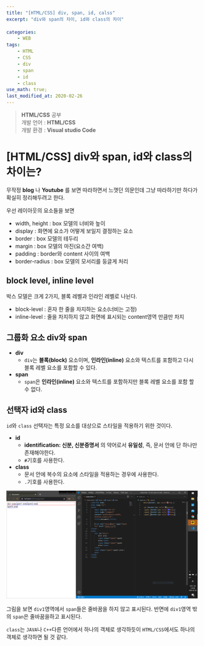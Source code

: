 ```yaml
---
title: "[HTML/CSS] div, span, id, calss"
excerpt: "div와 span의 차이, id와 class의 차이"

categories:
    - WEB
tags:
    - HTML
    - CSS
    - div
    - span
    - id
    - class
use_math: true;
last_modified_at: 2020-02-26
--- 
```

> __HTML/CSS__ 공부  
> 개발 언어 : __HTML/CSS__  
> 개발 환경 : __Visual studio Code__  
  
# [HTML/CSS] div와 span, id와 class의 차이는?  
무작정 __blog__ 나 __Youtube__ 를 보면 따라하면서 느꼇던 의문인데 그냥 따라하기만 하다가 확실히 정리해두려고 한다.  

우선 레이아웃의 요소들을 보면   
+ width, height : box 모델의 너비와 높이  
+ display : 화면에 요소가 어떻게 보일지 결정하는 요소  
+ border : box 모델의 테두리
+ margin : box 모델의 마진(요소간 여백)
+ padding : border와 content 사이의 여백
+ border-radius : box 모델의 모서리를 둥글게 처리  
  
## block level, inline level  
박스 모델은 크게 2가지, 블록 레벨과 인라인 레벨로 나뉜다.  
  
+ block-level : 혼자 한 줄을 차지하는 요소(너비는 고정)  
+ inline-level : 줄을 차지하지 않고 화면에 표시되는 content영역 만큼만 차지  
  
## 그룹화 요소 div와 span  
+ __div__  
  + `div`는 __블록(block)__ 요소이며, __인라인(inline)__ 요소와 텍스트를 포함하고 다시 블록 레벨 요소를 포함할 수 있다.
+ __span__  
  + `span`은 __인라인(inline)__ 요소와 텍스트를 포함하지만 블록 레벨 요소를 포함 할 수 없다.  

  
## 선택자 id와 class  
`id`와 `class` 선택자는 특정 요소를 대상으로 스타일을 적용하기 위한 것이다.  
+ __id__
  + __identification: 신분, 신분증명서__ 의 약어로서 __유일성__, 즉, 문서 안에 단 하나만 존재해야한다. 
  + `#`기호를 사용한다.
+ __class__ 
  + 문서 안에 복수의 요소에 스타일을 적용하는 경우에 사용한다.
  + `.`기호를 사용한다.  
  
[![img 01](/assets/HTML-CSS/2020-02-26-Web-html-css-div-span-id-class-img01.PNG)](/assets/HTML-CSS/2020-02-26-Web-html-css-div-span-id-class-img01.PNG)  
  
그림을 보면 `div1`영역에서 `span`들은 줄바꿈을 하지 않고 표시된다. 반면에 `div1`영역 밖의 `span`은 줄바꿈을하고 표시된다.  
  
`class`는 `JAVA`나 `C++`다른 언어에서 하나의 객체로 생각하듯이 `HTML/CSS`에서도 하나의 객체로 생각하면 될 것 같다.  
